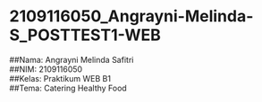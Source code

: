 # 2109116050_Angrayni-Melinda-S_POSTTEST1-WEB

##Nama: Angrayni Melinda Safitri<br>
##NIM: 2109116050<br>
##Kelas: Praktikum WEB B1<br>
##Tema: Catering Healthy Food<br>
